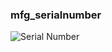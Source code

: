 ### mfg_serialnumber
![Serial Number](https://user-images.githubusercontent.com/35042430/156664198-eab96444-5fb0-4d37-8e27-bcd6e4ebcb00.png)
